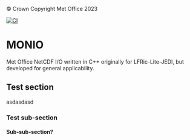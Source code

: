 &copy; Crown Copyright Met Office 2023

[![CI](https://github.com/MetOffice/monio/actions/workflows/ci.yml/badge.svg)](https://github.com/MetOffice/monio/actions/workflows/ci.yml)


# MONIO
Met Office NetCDF I/O written in C++ originally for LFRic-Lite-JEDI, but developed for general applicability.

## Test section

asdasdasd

### Test sub-section

#### Sub-sub-section?